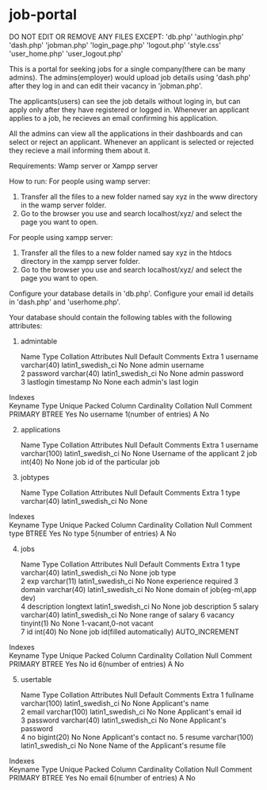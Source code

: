 # job-portal

DO NOT EDIT OR REMOVE ANY FILES EXCEPT:
'db.php'
'authlogin.php'
'dash.php'
'jobman.php'
'login_page.php'
'logout.php'
'style.css'
'user_home.php'
'user_logout.php'

This is a portal for seeking jobs for a single company(there can be many admins).
The admins(employer) would upload job details using 'dash.php' after they log in and can edit their vacancy in 'jobman.php'.

The applicants(users) can see the job details without loging in, but can apply only after they have registered or logged in.
Whenever an applicant applies to a job, he recieves an email confirming his application.

All the admins can view all the applications in their dashboards and can select or reject an applicant.
Whenever an applicant is selected or rejected they recieve a mail informing them about it.

Requirements:
Wamp server or Xampp server

How to run:
For people using wamp server:
1. Transfer all the files to a new folder named say xyz in the www directory in the wamp server folder.
2. Go to the browser you use and search localhost/xyz/ and select the page you want to open. 


For people using xampp server:
1. Transfer all the files to a new folder named say xyz in the htdocs directory in the xampp server folder.
2. Go to the browser you use and search localhost/xyz/ and select the page you want to open. 

Configure your database details in 'db.php'.
Configure your email id details in 'dash.php' and 'userhome.php'.

Your database should contain the following tables with the following attributes:

1. admintable								
  								
 	Name	        Type	            Collation	          Attributes	    Null	    Default   	Comments    	            Extra
1	username  	varchar(40)	    latin1_swedish_ci			    No	             None	admin username	
2	password	varchar(40)	    latin1_swedish_ci		            No		     None	admin password	
3	lastlogin	timestamp					            No               None	each admin's last login	
 								
Indexes								
Keyname 	Type  	  Unique  	Packed  	Column  	  Cardinality 	          Collation 	 Null  	Comment
PRIMARY 	BTREE	  Yes	        No	        username	  1(number of entries)	  A	         No	
								
								
2. applications								
								
 	Name	          Type	            Collation	          Attributes	   Null       Default	      Comments	                    Extra
1	username	  varchar(100)	    latin1_swedish_ci		           No	      None	      Username of the applicant	
2	job	          int(40)			                           No	      None	      job id of the particular job	
								
								
3. jobtypes								
								
	Name	        Type	            Collation	          Attributes	        Null	    Default	    Comments	  Extra
1	type     	varchar(40)	    latin1_swedish_ci		                No	      None		
								
Indexes								
Keyname	    Type            Unique	Packed	       Column	    Cardinality	           Collation	  Null	  Comment
type	    BTREE	    Yes	        No	       type	    5(number of entries)    A	          No		
								
								
4. jobs								
								
	Name    	    Type	        Collation	          Attributes	     	Null	    Default	    Comments	                           Extra
1	type	          varchar(40)	  	latin1_swedish_ci		                  No	     None	    job type	
2	exp	          varchar(11)	  	latin1_swedish_ci		                  No	     None	    experience required	
3	domain	          varchar(40)	  	latin1_swedish_ci		                  No	     None	    domain of job(eg-ml,app dev)	
4	description	  longtext	    	latin1_swedish_ci		                  No	     None	    job description	
5	salary	          varchar(40)	  	latin1_swedish_ci		                  No	     None	    range of salary	
6	vacancy	          tinyint(1)			                                    	  No	     None	    1-vacant,0-not vacant	
7	id      	  int(40)			                                          No	     None	    job id(filled automatically)	    AUTO_INCREMENT
								
								
Indexes								
Keyname	    Type	    Unique	    Packed	 Column	    Cardinality	            Collation	  Null	  Comment
PRIMARY	    BTREE	    Yes	            No	         id	    6(number of entries)     A	          No		
								
								
5. usertable								
								
								
	Name	            Type	          Collation	          Attributes	     Null	  Default	    Comments	                            Extra
1	fullname	    varchar(100)	  latin1_swedish_ci		              No	    None	    Applicant's name	
2	email       	    varchar(100)	  latin1_swedish_ci		              No	    None	    Applicant's email id	
3	password	    varchar(40)	          latin1_swedish_ci		              No	    None	    Applicant's password	
4	no	            bigint(20)			                                      No	    None	    Applicant's contact no.	
5	resume	            varchar(100)	  latin1_swedish_ci		              No	    None	    Name of the Applicant's resume file	
								
								
Indexes								
Keyname     Type    	    Unique	Packed	    Column	Cardinality	         Collation	  Null  	Comment
PRIMARY	    BTREE	    Yes	        No	    email	6(number of entries)	 A	          No	
